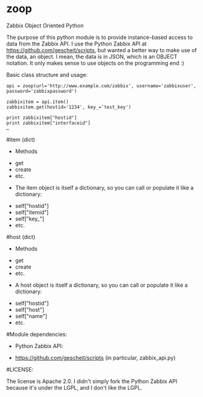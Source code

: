 zoop
====

Zabbix Object Oriented Python

The purpose of this python module is to provide instance-based access to data from the Zabbix API.
I use the Python Zabbix API at https://github.com/gescheit/scripts, but wanted a better
way to make use of the data, an object.  I mean, the data is in JSON, which is an OBJECT
notation. It only makes sense to use objects on the programming end :)

Basic class structure and usage:

	api = zoop(url='http://www.example.com/zabbix', username='zabbixuser', password='zabbixpassword')
	 
	zabbixitem = api.item()
	zabbixitem.get(hostid='1234', key_='test_key')
	 
	print zabbixitem["hostid"]
	print zabbixitem["interfaceid"]
	…

#item (dict)

* Methods

- get
- create
- etc.

* The item object is itself a dictionary, so you can call or populate it like a dictionary:

- self["hostid"]
- self["itemid"]
- self["key_"] 
- etc.

#host (dict)

* Methods

- get
- create
- etc.

* A host object is itself a dictionary, so you can call or populate it like a dictionary:

- self["hostid"]
- self["host"] 
- self["name"] 
- etc.

#Module dependencies:

* Python Zabbix API:

- https://github.com/gescheit/scripts (in particular, zabbix_api.py)

#LICENSE:

The license is Apache 2.0.  I didn't simply fork the Python Zabbix API because it's under the LGPL, and I don't like the LGPL.
